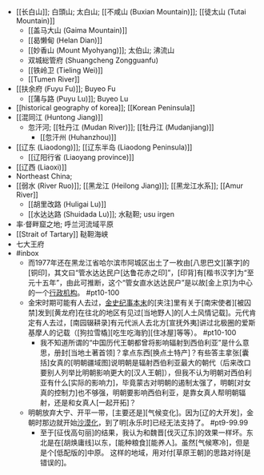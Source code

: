 - [[长白山]]; 白頭山; 太白山; [[不咸山 (Buxian Mountain)]]; [[徒太山 (Tutai Mountain)]]
    - [[盖马大山 (Gaima Mountain)]]
    - [[曷懒甸 (Helan Dian)]]
    - [[妙香山 (Mount Myohyang)]]; 太伯山; 沸流山
    - 双城総管府 (Shuangcheng Zongguanfu)
    - [[铁岭卫 (Tieling Wei)]]
    - [[Tumen River]]
- [[扶余府 (Fuyu Fu)]]; Buyeo Fu
    - [[蒲与路 (Puyu Lu)]]; Buyeo Lu
- [[historical geography of korea]]; [[Korean Peninsula]]
- [[混同江 (Huntong Jiang)]]
    - 忽汗河; [[牡丹江 (Mudan River)]]; [[牡丹江 (Mudanjiang)]]
        - [[忽汗州 (Huhanzhou)]]
- [[辽东 (Liaodong)]]; [[辽东半岛 (Liaodong Peninsula)]]
    - [[辽阳行省 (Liaoyang province)]]
- [[辽西 (Liaoxi)]]
- Northeast China;
- [[弱水 (River Ruo)]]; [[黑龙江 (Heilong Jiang)]]; [[黑龙江水系]]; [[Amur River]]
    - [[胡里改路 (Huligai Lu)]]
    - [[水达达路 (Shuidada Lu)]]; 水鞑靼; usu irgen
- 率·督畔窟之地; 呼兰河流域平原
- [[Strait of Tartary]] 鞑靼海峡
- 七大王府
- #inbox
    - 而1977年还在黑龙江省哈尔滨市阿城区出土了一枚由[八思巴文][篆字]的[铜印]，其文曰“管水达达民户[达鲁花赤之印]”，[印背]有[楷书汉字]为“至元十五年”，由此可推断，这个“管女直水达达民户”是以故[金上京]为中心的一个[行政机构](https://www.zhihu.com/question/415831412/answer/1785031430)。 #pt10-100
    - 金宋时期可能有人去过，[金史纪事本末](https://www.zhihu.com/question/440704291)的[夹注]里有关于[南宋使者][被囚禁]发到[黄龙府]在往北的地区有见过[当地野人]的[人土风情记载]。元代肯定有人去过，[南园辍耕录]有元代派人去北方[宣抚外夷]讲过北极圈的爱斯基摩人的记载（[狗拉雪橇][吃生吃海豹][住冰屋]等等）。 #pt10-100
        - 我不知道所谓的“中国历代王朝都曾将影响辐射到西伯利亚”是什么意思，册封[当地土著首领]？拿点东西[换点土特产]？有些答主拿张[囊括]女真的[明朝疆域图]说明朝是辐射西伯利亚最大的朝代（后来改口要别人列举比明朝影响更大的[汉人王朝]），但我不认为明朝对西伯利亚有什么[实际的影响力]，毕竟蒙古对明朝的遏制太强了，明朝[对女真的控制力]也不够强，明朝要影响西伯利亚，是靠女真人帮明朝辐射，还是和女真人[一起开拓]？
    - 明朝放弃大宁、开平一带，[主要还是][气候变化]。因为[辽的大开发]，金朝时那边就开始[沙漠化](https://bbs.northdy.com/thread-932859-1-1.html)，到了明[永乐时]已经无法支持了。 #pt9-99.99
        - 至于[征伐高句丽]的结果，我认为和魏晋[伐灭辽东]的效果一样坏。东北是在[胡焕庸线]以东，[能种粮食][能养人]。虽然[气候寒冷]，但是是个[低配版的]中原。
这样的地域，用对付[草原王朝]的思路对待[是错误的]。
